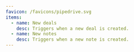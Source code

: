 ```yaml
---
favicon: /favicons/pipedrive.svg
items:
  - name: New deals
    desc: Triggers when a new deal is created.
  - name: New notes
    desc: Triggers when a new note is created.
---
```


<script setup>
  import CustomListing from '../../components/CustomListing.vue'
</script>

<CustomListing />
